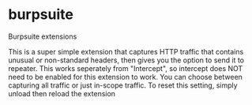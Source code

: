 # burpsuite
Burpsuite extensions

This is a super simple extension that captures HTTP traffic that contains unusual or non-standard headers, then gives you the option to send it to repeater. This works seperately from "Intercept", so intercept does NOT need to be enabled for this extension to work. You can choose between capturing all traffic or just in-scope traffic. To reset this setting, simply unload then reload the extension

